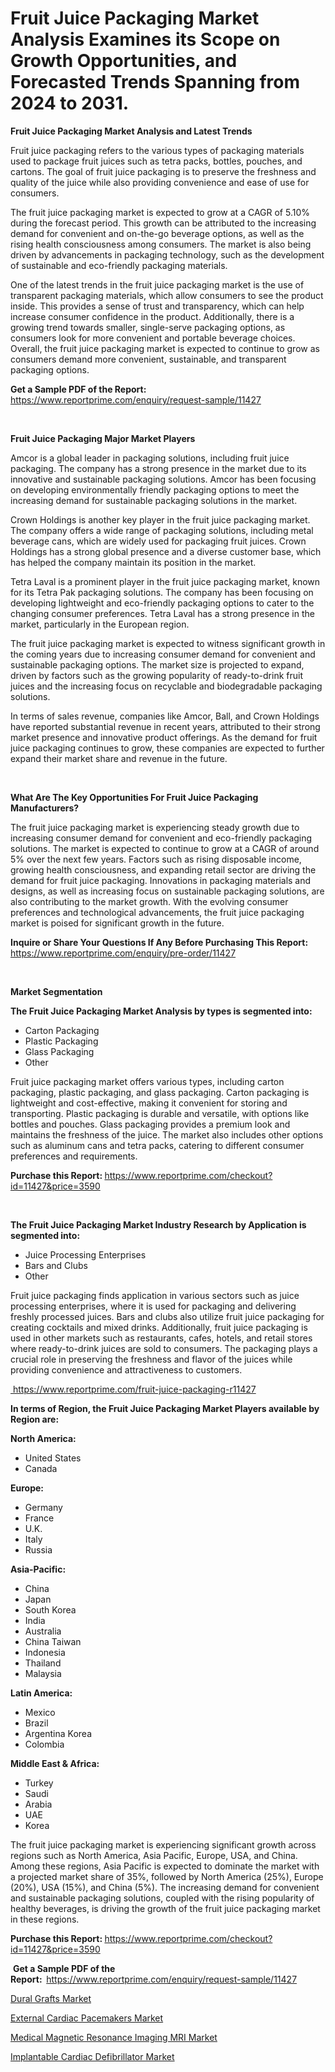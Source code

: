 <p><h1>Fruit Juice Packaging Market Analysis Examines its Scope on Growth Opportunities, and Forecasted Trends Spanning from 2024 to 2031.</h1></p><p><strong>Fruit Juice Packaging Market Analysis and Latest Trends</strong></p>
<p><p>Fruit juice packaging refers to the various types of packaging materials used to package fruit juices such as tetra packs, bottles, pouches, and cartons. The goal of fruit juice packaging is to preserve the freshness and quality of the juice while also providing convenience and ease of use for consumers.</p><p>The fruit juice packaging market is expected to grow at a CAGR of 5.10% during the forecast period. This growth can be attributed to the increasing demand for convenient and on-the-go beverage options, as well as the rising health consciousness among consumers. The market is also being driven by advancements in packaging technology, such as the development of sustainable and eco-friendly packaging materials.</p><p>One of the latest trends in the fruit juice packaging market is the use of transparent packaging materials, which allow consumers to see the product inside. This provides a sense of trust and transparency, which can help increase consumer confidence in the product. Additionally, there is a growing trend towards smaller, single-serve packaging options, as consumers look for more convenient and portable beverage choices. Overall, the fruit juice packaging market is expected to continue to grow as consumers demand more convenient, sustainable, and transparent packaging options.</p></p>
<p><strong>Get a Sample PDF of the Report:&nbsp;</strong> <a href="https://www.reportprime.com/enquiry/request-sample/11427">https://www.reportprime.com/enquiry/request-sample/11427</a></p>
<p>&nbsp;</p>
<p><strong>Fruit Juice Packaging Major Market Players</strong></p>
<p><p>Amcor is a global leader in packaging solutions, including fruit juice packaging. The company has a strong presence in the market due to its innovative and sustainable packaging solutions. Amcor has been focusing on developing environmentally friendly packaging options to meet the increasing demand for sustainable packaging solutions in the market. </p><p>Crown Holdings is another key player in the fruit juice packaging market. The company offers a wide range of packaging solutions, including metal beverage cans, which are widely used for packaging fruit juices. Crown Holdings has a strong global presence and a diverse customer base, which has helped the company maintain its position in the market.</p><p>Tetra Laval is a prominent player in the fruit juice packaging market, known for its Tetra Pak packaging solutions. The company has been focusing on developing lightweight and eco-friendly packaging options to cater to the changing consumer preferences. Tetra Laval has a strong presence in the market, particularly in the European region.</p><p>The fruit juice packaging market is expected to witness significant growth in the coming years due to increasing consumer demand for convenient and sustainable packaging options. The market size is projected to expand, driven by factors such as the growing popularity of ready-to-drink fruit juices and the increasing focus on recyclable and biodegradable packaging solutions.</p><p>In terms of sales revenue, companies like Amcor, Ball, and Crown Holdings have reported substantial revenue in recent years, attributed to their strong market presence and innovative product offerings. As the demand for fruit juice packaging continues to grow, these companies are expected to further expand their market share and revenue in the future.</p></p>
<p>&nbsp;</p>
<p><strong>What Are The Key Opportunities For Fruit Juice Packaging Manufacturers?</strong></p>
<p><p>The fruit juice packaging market is experiencing steady growth due to increasing consumer demand for convenient and eco-friendly packaging solutions. The market is expected to continue to grow at a CAGR of around 5% over the next few years. Factors such as rising disposable income, growing health consciousness, and expanding retail sector are driving the demand for fruit juice packaging. Innovations in packaging materials and designs, as well as increasing focus on sustainable packaging solutions, are also contributing to the market growth. With the evolving consumer preferences and technological advancements, the fruit juice packaging market is poised for significant growth in the future.</p></p>
<p><strong>Inquire or Share Your Questions If Any Before Purchasing This Report:</strong> <a href="https://www.reportprime.com/enquiry/pre-order/11427">https://www.reportprime.com/enquiry/pre-order/11427</a></p>
<p>&nbsp;</p>
<p><strong>Market Segmentation</strong></p>
<p><strong>The Fruit Juice Packaging Market Analysis by types is segmented into:</strong></p>
<p><ul><li>Carton Packaging</li><li>Plastic Packaging</li><li>Glass Packaging</li><li>Other</li></ul></p>
<p><p>Fruit juice packaging market offers various types, including carton packaging, plastic packaging, and glass packaging. Carton packaging is lightweight and cost-effective, making it convenient for storing and transporting. Plastic packaging is durable and versatile, with options like bottles and pouches. Glass packaging provides a premium look and maintains the freshness of the juice. The market also includes other options such as aluminum cans and tetra packs, catering to different consumer preferences and requirements.</p></p>
<p><strong>Purchase this Report:&nbsp;</strong><a href="https://www.reportprime.com/checkout?id=11427&price=3590">https://www.reportprime.com/checkout?id=11427&price=3590</a></p>
<p>&nbsp;</p>
<p><strong>The Fruit Juice Packaging Market Industry Research by Application is segmented into:</strong></p>
<p><ul><li>Juice Processing Enterprises</li><li>Bars and Clubs</li><li>Other</li></ul></p>
<p><p>Fruit juice packaging finds application in various sectors such as juice processing enterprises, where it is used for packaging and delivering freshly processed juices. Bars and clubs also utilize fruit juice packaging for creating cocktails and mixed drinks. Additionally, fruit juice packaging is used in other markets such as restaurants, cafes, hotels, and retail stores where ready-to-drink juices are sold to consumers. The packaging plays a crucial role in preserving the freshness and flavor of the juices while providing convenience and attractiveness to customers.</p></p>
<p><a href="https://www.reportprime.com/fruit-juice-packaging-r11427">&nbsp;https://www.reportprime.com/fruit-juice-packaging-r11427</a></p>
<p><strong>In terms of Region, the Fruit Juice Packaging Market Players available by Region are:</strong></p>
<p>
    <p> <strong> North America: </strong>
        <ul>
            <li>United States</li>
            <li>Canada</li>
        </ul>
        </p> 
    <p> <strong> Europe: </strong>
        <ul>
            <li>Germany</li>
            <li>France</li>
            <li>U.K.</li>
            <li>Italy</li>
            <li>Russia</li>
        </ul>
        </p> 
    <p> <strong> Asia-Pacific: </strong>
        <ul>
            <li>China</li>
            <li>Japan</li>
            <li>South Korea</li>
            <li>India</li>
            <li>Australia</li>
            <li>China Taiwan</li>
            <li>Indonesia</li>
            <li>Thailand</li>
            <li>Malaysia</li>
        </ul>
        </p> 
    <p> <strong> Latin America: </strong>
        <ul>
            <li>Mexico</li>
            <li>Brazil</li>
            <li>Argentina Korea</li>
            <li>Colombia</li>
        </ul>
        </p> 
    <p> <strong> Middle East & Africa: </strong>
        <ul>
            <li>Turkey</li>
            <li>Saudi</li>
            <li>Arabia</li>
            <li>UAE</li>
            <li>Korea</li>
        </ul>
    </p>
    </p>
<p><p>The fruit juice packaging market is experiencing significant growth across regions such as North America, Asia Pacific, Europe, USA, and China. Among these regions, Asia Pacific is expected to dominate the market with a projected market share of 35%, followed by North America (25%), Europe (20%), USA (15%), and China (5%). The increasing demand for convenient and sustainable packaging solutions, coupled with the rising popularity of healthy beverages, is driving the growth of the fruit juice packaging market in these regions.</p></p>
<p><strong>Purchase this Report: </strong><a href="https://www.reportprime.com/checkout?id=11427&price=3590">https://www.reportprime.com/checkout?id=11427&price=3590</a></p>
<p>&nbsp;<strong>Get a Sample PDF of the Report:&nbsp;&nbsp;</strong><a href="https://www.reportprime.com/enquiry/request-sample/11427">https://www.reportprime.com/enquiry/request-sample/11427</a></p>
<p><strong></strong></p>
<p><p><a href="https://medium.com/@aprilhirthe/dural-grafts-market-growth-market-segmentation-and-regional-analysis-global-forecast-2031-eff49094ebc5">Dural Grafts Market</a></p><p><a href="https://medium.com/@aprilhirthe/external-cardiac-pacemakers-market-overview-global-market-trends-and-future-prospects-from-2024-to-5f5d435b8368">External Cardiac Pacemakers Market</a></p><p><a href="https://medium.com/@aprilhirthe/medical-magnetic-resonance-imaging-mri-market-outlook-complete-industry-analysis-2024-to-2031-ed5def6ebe94">Medical Magnetic Resonance Imaging MRI Market</a></p><p><a href="https://medium.com/@aprilhirthe/global-implantable-cardiac-defibrillator-market-focus-on-product-type-single-chamber-dual-19623ab75800">Implantable Cardiac Defibrillator Market</a></p></p>